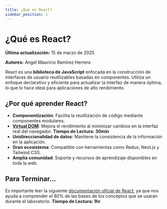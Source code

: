 ```yaml
---
title: ¿Qué es React?
sidebar_position: 1
---
```


# ¿Qué es React?

**Última actualización:** 15 de marzo de 2025

**Autores:** Angel Mauricio Ramírez Herrera

React es una **biblioteca de JavaScript** enfocada en la construcción de interfaces de usuario reutilizables basadas en componentes. Utiliza un enfoque declarativo y eficiente para actualizar la interfaz de manera óptima, lo que lo hace ideal para aplicaciones de alto rendimiento.

## ¿Por qué aprender React?

- **Componentización**: Facilita la reutilización de código mediante componentes modulares.
- [**Virtual DOM**](https://legacy.reactjs.org/docs/faq-internals.html): Mejora el rendimiento al minimizar cambios en la interfaz real del navegador. **Tiempo de Lectura: 30min**
- **Unidireccionalidad de datos**: Mantiene la consistencia de la información en la aplicación.
- **Gran ecosistema**: Compatible con herramientas como Redux, Next.js y Tailwind CSS.
- **Amplia comunidad**: Soporte y recursos de aprendizaje disponibles en toda la web.

## Para Terminar...

Es importante leer la siguiente [documentación oficial de React](https://react.dev/learn), ya que nos ayuda a comprender el 80% de las bases de los conceptos que se usarán durante el laboratorio. **Tiempo de Lectura: 1hr**
